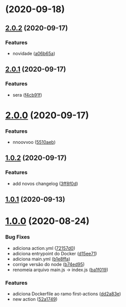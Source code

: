 # [](https://github.com/opencart-extension/hello-github-actions/compare/v2.0.2...v) (2020-09-18)



## [2.0.2](https://github.com/opencart-extension/hello-github-actions/compare/v2.0.1...v2.0.2) (2020-09-17)


### Features

* novidade ([a06b65a](https://github.com/opencart-extension/hello-github-actions/commit/a06b65a636255f2ed47dd78c590a5632a5e89c0e))



## [2.0.1](https://github.com/opencart-extension/hello-github-actions/compare/v2.0.0...v2.0.1) (2020-09-17)


### Features

* sera ([f4cb91f](https://github.com/opencart-extension/hello-github-actions/commit/f4cb91f54119467927288b77379b84dc9639f3e6))



# [2.0.0](https://github.com/opencart-extension/hello-github-actions/compare/v1.0.2...v2.0.0) (2020-09-17)


### Features

* nnoovvoo ([5510aeb](https://github.com/opencart-extension/hello-github-actions/commit/5510aeb329eae05bbceb025748ef93f33bd395ac))



## [1.0.2](https://github.com/opencart-extension/hello-github-actions/compare/v1.0.1...v1.0.2) (2020-09-17)


### Features

* add novos changelog ([3ff8f0d](https://github.com/opencart-extension/hello-github-actions/commit/3ff8f0d2f8a13e55677df4526c0ea97c8a70127a))



## [1.0.1](https://github.com/opencart-extension/hello-github-actions/compare/v1.0.0...v1.0.1) (2020-09-13)



# [1.0.0](https://github.com/opencart-extension/hello-github-actions/compare/dd2a83e1d346e78416607716eafe6ebaab2f8221...v1.0.0) (2020-08-24)


### Bug Fixes

* adiciona action.yml ([72157d0](https://github.com/opencart-extension/hello-github-actions/commit/72157d0c2eec102b94c890e2150b13065a69187d))
* adiciona entrypoint do Docker ([d15ee71](https://github.com/opencart-extension/hello-github-actions/commit/d15ee712efbbed715b5e0d85c96172cf50b9f825))
* adiciona main.yml ([b1e8ffa](https://github.com/opencart-extension/hello-github-actions/commit/b1e8ffa8f034e34929310fee500588981d753c44))
* corrige versão do node ([b74ed95](https://github.com/opencart-extension/hello-github-actions/commit/b74ed95d70ef6f98c1efe2f141b9e9036d57ccac))
* renomeia arquivo main.js -> index.js ([ba1f019](https://github.com/opencart-extension/hello-github-actions/commit/ba1f019c269824b07d55c0d8eca1b146020ad9c0))


### Features

* adiciona Dockerfile ao ramo first-actions ([dd2a83e](https://github.com/opencart-extension/hello-github-actions/commit/dd2a83e1d346e78416607716eafe6ebaab2f8221))
* new action ([52a1749](https://github.com/opencart-extension/hello-github-actions/commit/52a174949365be56af9e44af459dfe68ef3e1117))



